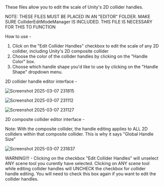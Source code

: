 These files allow you to edit the scale of Unity's 2D collider handles. 

NOTE: THESE FILES MUST BE PLACED IN AN "EDITOR" FOLDER. MAKE SURE ColliderEditModeManager IS INCLUDED. THIS FILE IS NECESSARY FOR THIS TO FUNCTION

How to use - 

1) Click on the "Edit Collider Handles" checkbox to edit the scale of any 2D colldier, including Unity's 2D composite collider
2) Choose the color of the collider handles by clicking on the "Handle Color" box.
3) Choose which handle shape you'd like to use by clicking on the "Handle Shape" dropdown menu. 

2D collider handle editor interface - 

![Screenshot 2025-03-07 231815](https://github.com/user-attachments/assets/d089aecd-cbf0-4cdf-b7fd-477b7d310e6d)

![Screenshot 2025-03-07 231112](https://github.com/user-attachments/assets/3c74a68e-d10d-4afb-b17f-9b8777292d6d)

![Screenshot 2025-03-07 231127](https://github.com/user-attachments/assets/9b6b64ff-e716-4361-84f4-6d06151086dc)

2D composite collider editor interface - 

Note: With the composite collider, the handle editing applies to ALL 2D colliders within that composite collider. This is why it says "Global Handle Size"

![Screenshot 2025-03-07 231837](https://github.com/user-attachments/assets/cc2c8d62-556e-4766-b370-164c6ea742cf)

WARNING!!! - Clicking on the checkbox "Edit Collider Handles" will unselect ANY scene tool you curently have selected. Clicking on ANY scene tool while editing collider handles will UNCHECK the checkbox for collider handle editing. You will need to check this box again if you want to edit the collider handles. 
